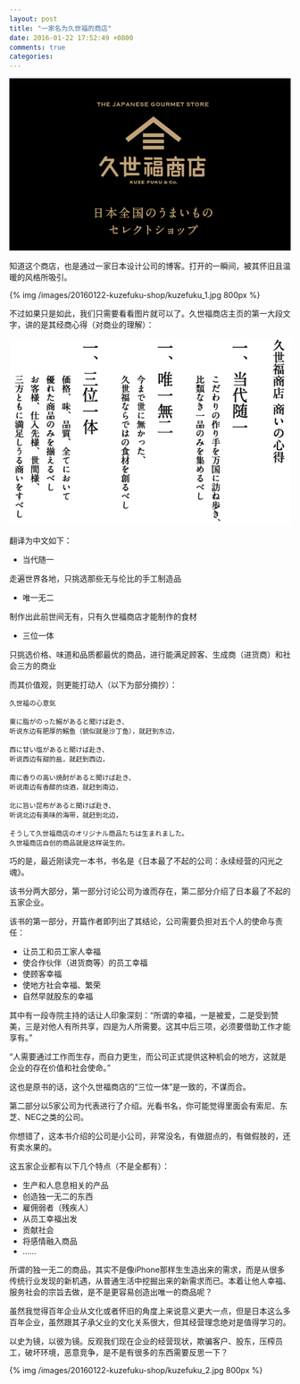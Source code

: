 ```yaml
---
layout: post
title: "一家名为久世福的商店"
date: 2016-01-22 17:52:49 +0800
comments: true
categories: 
---
```


![](/images/20160122-kuzefuku-shop/kuzefuku_logo.png)

知道这个商店，也是通过一家日本设计公司的博客。打开的一瞬间，被其怀旧且温暖的风格所吸引。

{% img /images/20160122-kuzefuku-shop/kuzefuku_1.jpg 800px  %}


不过如果只是如此，我们只需要看看图片就可以了。久世福商店主页的第一大段文字，讲的是其经商心得（对商业的理解）：

![](/images/20160122-kuzefuku-shop/kuzefuku_kokoroe.png)


翻译为中文如下：

* 当代随一

走遍世界各地，只挑选那些无与伦比的手工制造品

* 唯一无二

制作出此前世间无有，只有久世福商店才能制作的食材

* 三位一体

只挑选价格、味道和品质都最优的商品，进行能满足顾客、生成商（进货商）和社会三方的商业

而其价值观，则更能打动人（以下为部分摘抄）：

```
久世福の心意気

東に脂がのった鰯があると聞けば赴き、
听说东边有肥厚的鰯鱼（貌似就是沙丁鱼），就赶到东边，

西に甘い塩があると聞けば赴き、
听说西边有甜的盐，就赶到西边，

南に香りの高い焼酎があると聞けば赴き、
听说南边有香醇的烧酒，就赶到南边，

北に旨い昆布があると聞けば赴き、
听说北边有美味的海带，就赶到北边，

そうして久世福商店のオリジナル商品たちは生まれました。
久世福商店自创的商品就是这样诞生的。
```

巧的是，最近刚读完一本书，书名是《日本最了不起的公司：永续经营的闪光之魂》。

该书分两大部分，第一部分讨论公司为谁而存在，第二部分介绍了日本最了不起的五家企业。

该书的第一部分，开篇作者即列出了其结论，公司需要负担对五个人的使命与责任：

* 让员工和员工家人幸福
* 使合作伙伴（进货商等）的员工幸福
* 使顾客幸福
* 使地方社会幸福、繁荣
* 自然早就股东的幸福

其中有一段寺院主持的话让人印象深刻：“所谓的幸福，一是被爱，二是受到赞美，三是对他人有所共享，四是为人所需要。这其中后三项，必须要借助工作才能享有。”

“人需要通过工作而生存，而自力更生，而公司正式提供这种机会的地方，这就是企业的存在价值和社会使命。”

这也是原书的话，这个久世福商店的“三位一体”是一致的，不谋而合。

第二部分以5家公司为代表进行了介绍。光看书名，你可能觉得里面会有索尼、东芝、NEC之类的公司。

你想错了，这本书介绍的公司是小公司，非常没名，有做甜点的，有做假肢的，还有卖水果的。

这五家企业都有以下几个特点（不是全都有）：

* 生产和人息息相关的产品
* 创造独一无二的东西
* 雇佣弱者（残疾人）
* 从员工幸福出发
* 贡献社会
* 将感情融入商品
* ……

所谓的独一无二的商品，其实不是像iPhone那样生生造出来的需求，而是从很多传统行业发现的新机遇，从普通生活中挖掘出来的新需求而已。本着让他人幸福、服务社会的宗旨去做，是不是更容易创造出唯一的商品呢？

虽然我觉得百年企业从文化或者怀旧的角度上来说意义更大一点，但是日本这么多百年企业，虽然跟其子承父业的文化关系很大，但其经营理念绝对是值得学习的。

以史为镜，以彼为镜。反观我们现在企业的经营现状，欺骗客户、股东，压榨员工，破坏环境，恶意竞争，是不是有很多的东西需要反思一下？

{% img /images/20160122-kuzefuku-shop/kuzefuku_2.jpg 800px  %}


